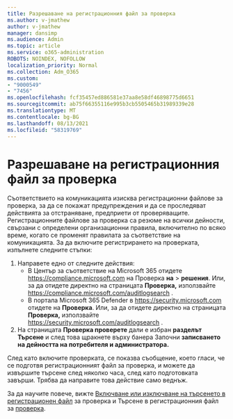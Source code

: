```yaml
---
title: Разрешаване на регистрационния файл за проверка
ms.author: v-jmathew
author: v-jmathew
manager: dansimp
ms.audience: Admin
ms.topic: article
ms.service: o365-administration
ROBOTS: NOINDEX, NOFOLLOW
localization_priority: Normal
ms.collection: Adm_O365
ms.custom:
- "9000549"
- "7456"
ms.openlocfilehash: fcf35457ed886581e37aa8e58df46898775d6651
ms.sourcegitcommit: ab75f66355116e995b3cb5505465b31989339e28
ms.translationtype: MT
ms.contentlocale: bg-BG
ms.lasthandoff: 08/13/2021
ms.locfileid: "58319769"
---
```

# <a name="enable-the-audit-log"></a>Разрешаване на регистрационния файл за проверка

Съответствието на комуникацията изисква регистрационни файлове за проверка, за да се покажат предупреждения и да се проследяват действията за отстраняване, предприети от проверяващите. Регистрационните файлове за проверка са резюме на всички дейности, свързани с определени организационни правила, включително по всяко време, когато се променят правилата за съответствие на комуникацията. За да включите регистрирането на проверката, изпълнете следните стъпки:

1. Направете едно от следните действия:
   - В Център за съответствие на Microsoft 365 отидете <https://compliance.microsoft.com> на Проверка **на** \> **решения**. Или, за да отидете директно на страницата **Проверка,** използвайте <https://compliance.microsoft.com/auditlogsearch> .
   - В портала Microsoft 365 Defender в <https://security.microsoft.com> отидете на **Проверка**. Или, за да отидете директно на страницата **Проверка,** използвайте <https://security.microsoft.com/auditlogsearch> .
2. На страницата **Проверка проверете** дали е избран **разделът Търсене** и след това щракнете върху банера Започни **записването на дейността на потребителя и администратора.**

След като включите проверката, се показва съобщение, което гласи, че се подготвя регистрационният файл за проверка, и можете да извършите търсене след няколко часа, след като подготовката завърши. Трябва да направите това действие само веднъж.

За да научите повече, вижте [Включване или изключване на търсенето в регистрационен файл](https://docs.microsoft.com/microsoft-365/compliance/turn-audit-log-search-on-or-off) за проверка и Търсене в регистрационния файл за [проверка](https://docs.microsoft.com/microsoft-365/compliance/search-the-audit-log-in-security-and-compliance).
